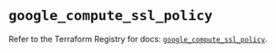 # `google_compute_ssl_policy`

Refer to the Terraform Registry for docs: [`google_compute_ssl_policy`](https://registry.terraform.io/providers/hashicorp/google/6.36.1/docs/resources/compute_ssl_policy).
